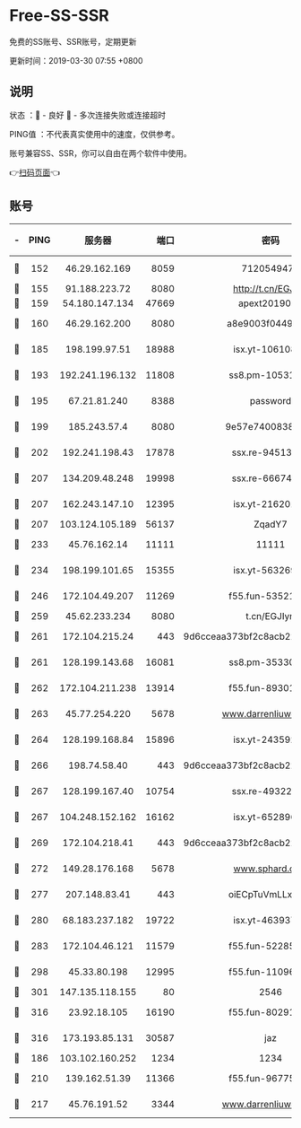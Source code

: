 # Free-SS-SSR

免费的SS账号、SSR账号，定期更新

更新时间：2019-03-30 07:55 +0800

## 说明

状态     ：🙂 - 良好 🙁 - 多次连接失败或连接超时

PING值   ：不代表真实使用中的速度，仅供参考。

账号兼容SS、SSR，你可以自由在两个软件中使用。

👉[扫码页面](https://liesauer.github.io/Free-SS-SSR/)👈

## 账号

|-|PING|服务器|端口|密码|加密方式|区域|
|:----:|:----:|:-----:|-----:|:----:|:----:|:----:|
|🙂|152|46.29.162.169|8059|7120549471|aes-256-cfb||
|🙂|155|91.188.223.72|8080|http://t.cn/EGJIyrl|rc4-md5|RU|
|🙂|159|54.180.147.134|47669|apext2019001|chacha20|KR|
|🙂|160|46.29.162.200|8080|a8e9003f0449cea5|chacha20-ietf|RU|
|🙂|185|198.199.97.51|18988|isx.yt-10610872|aes-256-cfb|US|
|🙂|193|192.241.196.132|11808|ss8.pm-10531723|aes-256-cfb|US|
|🙂|195|67.21.81.240|8388|password|aes-256-cfb|US|
|🙂|199|185.243.57.4|8080|9e57e7400838a01e|chacha20-ietf|US|
|🙂|202|192.241.198.43|17878|ssx.re-94513263|aes-256-cfb|US|
|🙂|207|134.209.48.248|19998|ssx.re-66674376|aes-256-cfb|US|
|🙂|207|162.243.147.10|12395|isx.yt-21620171|aes-256-cfb|US|
|🙂|207|103.124.105.189|56137|ZqadY7|chacha20|US|
|🙂|233|45.76.162.14|11111|11111|aes-256-cfb|SG|
|🙂|234|198.199.101.65|15355|isx.yt-56326959|aes-256-cfb|US|
|🙂|246|172.104.49.207|11269|f55.fun-53521114|aes-256-cfb|SG|
|🙂|259|45.62.233.234|8080|t.cn/EGJIyrl|rc4-md5|CA|
|🙂|261|172.104.215.24|443|9d6cceaa373bf2c8acb22e60b6a58be6|aes-256-cfb|US|
|🙂|261|128.199.143.68|16081|ss8.pm-35330221|aes-256-cfb|SG|
|🙂|262|172.104.211.238|13914|f55.fun-89301150|aes-256-cfb|US|
|🙂|263|45.77.254.220|5678|www.darrenliuwei.com|aes-256-cfb|SG|
|🙂|264|128.199.168.84|15896|isx.yt-24359224|aes-256-cfb|SG|
|🙂|266|198.74.58.40|443|9d6cceaa373bf2c8acb22e60b6a58be6|aes-256-cfb|US|
|🙂|267|128.199.167.40|10754|ssx.re-49322932|aes-256-cfb|SG|
|🙂|267|104.248.152.162|16162|isx.yt-65289690|aes-256-cfb|SG|
|🙂|269|172.104.218.41|443|9d6cceaa373bf2c8acb22e60b6a58be6|aes-256-cfb|US|
|🙂|272|149.28.176.168|5678|www.sphard.com|aes-256-cfb|AU|
|🙂|277|207.148.83.41|443|oiECpTuVmLLxk4Ts|aes-256-cfb|AU|
|🙂|280|68.183.237.182|19722|isx.yt-46393764|aes-256-cfb|SG|
|🙂|283|172.104.46.121|11579|f55.fun-52285743|aes-256-cfb|SG|
|🙂|298|45.33.80.198|12995|f55.fun-11096059|aes-256-cfb|US|
|🙂|301|147.135.118.155|80|2546|chacha20|US|
|🙂|316|23.92.18.105|16190|f55.fun-80291265|aes-256-cfb|US|
|🙂|316|173.193.85.131|30587|jaz|aes-256-cfb|US|
|🙂|186|103.102.160.252|1234|1234|rc4-md5|JP|
|🙂|210|139.162.51.39|11366|f55.fun-96775690|aes-256-cfb|SG|
|🙂|217|45.76.191.52|3344|www.darrenliuwei.com|aes-256-cfb|JP|
